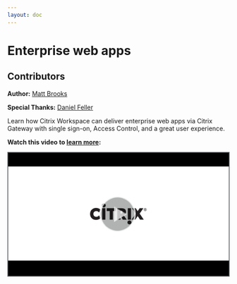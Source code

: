 ```yaml
---
layout: doc
---
```


# Enterprise web apps

## Contributors

**Author:** [Matt Brooks](https://twitter.com/tweetmattbrooks)

**Special Thanks:** [Daniel Feller](https://twitter.com/djfeller)

Learn how Citrix Workspace can deliver enterprise web apps via Citrix Gateway with single sign-on, Access Control, and a great user experience.

**Watch this video to [learn more](https://www.youtube.com/watch?v=jJ069pxDNHA):**

[![Web Apps Tech Insight](/en-us/tech-zone/learn/media/shared_video-placeholder.png)](https://www.youtube.com/watch?v=jJ069pxDNHA)
